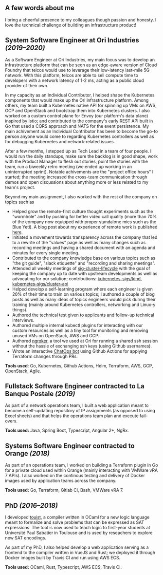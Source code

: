 ## A few words about me

I bring a cheerful presence to my colleagues though passion and honesty. I love the technical challenge of building an infrastructure product!

## System Software Engineer at Ori Industries _(2019–2020)_

As a Software Engineer at Ori Industries, my main focus was to develop an infrastructure platform that can be seen as an edge-aware version of Cloud Foundry that telcos would use to leverage their low-latency last-mile 5G network. With this platform, telcos are able to sell compute time to developers with a network latency of 1-2 ms, acting as a public cloud provider of their own.

In my capacity as an Individual Contributor, I helped shape the Kubernetes components that would make up the Ori infrastructure platform. Among others, my team built a Kubernetes native API for spinning up VMs on AWS, GCP and OpenStack and bootstrap them into Kubernetes clusters. I also worked on a custom control plane for Envoy (our platform's data plane) inspired by Istio; and contributed to the company's early REST API built in Go that used a CQRS approach and NATS for the event persistence. My main achivement as an Individual Contributor has been to become the go-to person anyone would come to regarding Kubernetes controllers as well as for debugging Kubernetes and network-related issues.

After a few months, I stepped up as Tech Lead in a team of four people. I would run the daily standups, make sure the backlog is in good shape, work with the Product Manager to flesh out stories, point the stories with the team, run a biweekly retro meeting (we ended up working in an uninterrupted sprint). Notable achivements are the "project office hours" I started; the meeting increased the cross-team communication through demos and open discussions about anything more or less related to my team's project.

Beyond my main assignment, I also worked with the rest of the company on topics such as

- Helped grow the remote-first culture thought experiments such as the "wormhole" and by pushing for better video call quality (more than 70% of the company now equipped with proper standalone mics such as the Blue Yeti). A blog post about my experience of remote work is published [here](https://medium.com/@bryony.snelling_26575/mr-remote-working-2c953c121968).
- Initiated a movement towards transparency across the company that led to a rewrite of the "values" page as well as many changes such as recording meetings and having a shared document with an agenda and minutes for every single meeting.
- Contributed to the company knowledge base on various topics such as "the git guide", "slack etiquette" and "recording and sharing meetings".
- Attended all weekly meetings of [sig-cluster-lifecycle](https://docs.google.com/document/d/1fQNlqsDkvEggWFi51GVxOglL2P1Bvo2JhZlMhm2d-Co/edit#) with the goal of keeping the company up to date with upstream developments as well as advocating for our solution; contributions: [kubernetes-sigs/kind](https://github.com/kubernetes-sigs/kind/pulls?q=author%3Amaelvls), [kubernetes-sigs/cluster-api](https://github.com/kubernetes-sigs/cluster-api/pulls?q=author%3Amaelvls+)
- Helped develop a self-learning program where each engineer is given 20% of their time to train on various topics; I authored a couple of blog posts as well as many ideas of topics engineers would pick during their training (mainly around Kubernetes controllers, networking and Linux-y things).
- Authored the technical test given to applicants and follow-up technical interviews.
- Authored multiple internal kubectl plugins for interacting with our custom resources as well as a tiny tool for monitoring and removing unused VMs on OpenStack, AWS and GCP.
- Authored [ngroker](https://github.com/maelvls/ngroker), a tool we used at Ori for running a shared ssh session without the hassle of exchanging ssh keys (using Github usernames).
- Wrote an interactive [ChatOps bot](https://github.com/maelvls/gh-actions-chatops) using Github Actions for applying Terraform changes through PRs.

**Tools used**: Go, Kubernetes, Github Actions, Helm, Terraform, AWS, GCP, OpenStack, Agile.

## Fullstack Software Engineer contracted to La Banque Postale _(2019)_

As part of a network operations team, I built a web application meant to become a self-updating repository of IP assignments (as opposed to using Excel sheets) and that helps the operations team plan and execute fail-overs.

**Tools used:** Java, Spring Boot, Typescript, Angular 2+, NgRx.

## Systems Software Engineer contracted to Orange _(2018)_

As part of an operations team, I worked on building a Terraform plugin in Go for a private cloud used within Orange (mainly interacting with VMWare vRA 7 APIs). I also worked on the continous testing and delivery of Docker images used by application teams across the company.

**Tools used:** Go, Terraform, Gitlab CI, Bash, VMWare vRA 7.

## PhD _(2016–2018)_

I developed [touist](https://github.com/touist/touist), a compiler written in OCaml for a new logic language meant to formalize and solve problems that can be expressed as SAT expressions. The tool is now used to teach logic to first-year students at Université Paul Sabatier in Toulouse and is used by reseachers to explore new SAT encodings.

As part of my PhD, I also helped develop a web application serving as a frontend to the compiler written in VueJS and Rust; we deployed it through Docker images built by Travis CI and run using AWS ECS.

**Tools used:** OCaml, Rust, Typescript, AWS ECS, Travis CI.
